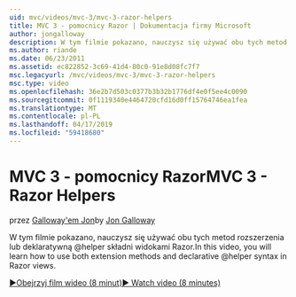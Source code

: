 ```yaml
---
uid: mvc/videos/mvc-3/mvc-3-razor-helpers
title: MVC 3 - pomocnicy Razor | Dokumentacja firmy Microsoft
author: jongalloway
description: W tym filmie pokazano, nauczysz się używać obu tych metod rozszerzenia lub deklaratywną @helper składni widokami Razor.
ms.author: riande
ms.date: 06/23/2011
ms.assetid: ec822852-3c69-41d4-80c0-91e8d08fc7f7
msc.legacyurl: /mvc/videos/mvc-3/mvc-3-razor-helpers
msc.type: video
ms.openlocfilehash: 36e2b7d503c0377b3b32b1776df4e0f5ee4c0090
ms.sourcegitcommit: 0f1119340e4464720cfd16d0ff15764746ea1fea
ms.translationtype: MT
ms.contentlocale: pl-PL
ms.lasthandoff: 04/17/2019
ms.locfileid: "59418680"
---
```

# <a name="mvc-3---razor-helpers"></a><span data-ttu-id="58c02-103">MVC 3 - pomocnicy Razor</span><span class="sxs-lookup"><span data-stu-id="58c02-103">MVC 3 - Razor Helpers</span></span>

<span data-ttu-id="58c02-104">przez [Galloway'em Jon](https://github.com/jongalloway)</span><span class="sxs-lookup"><span data-stu-id="58c02-104">by [Jon Galloway](https://github.com/jongalloway)</span></span>

<span data-ttu-id="58c02-105">W tym filmie pokazano, nauczysz się używać obu tych metod rozszerzenia lub deklaratywną @helper składni widokami Razor.</span><span class="sxs-lookup"><span data-stu-id="58c02-105">In this video, you will learn how to use both extension methods and declarative @helper syntax in Razor views.</span></span>

[<span data-ttu-id="58c02-106">&#9654;Obejrzyj film wideo (8 minut)</span><span class="sxs-lookup"><span data-stu-id="58c02-106">&#9654; Watch video (8 minutes)</span></span>](https://channel9.msdn.com/Blogs/ASP-NET-Site-Videos/mvc-3-razor-helpers)
